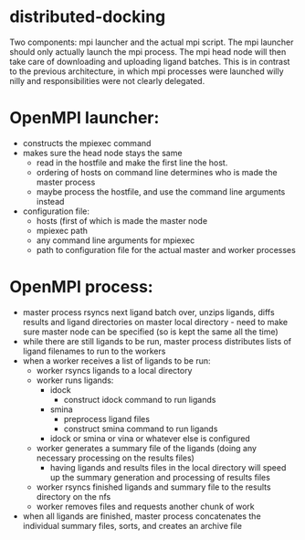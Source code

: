 # distributed-docking
Two components: mpi launcher and the actual mpi script. The mpi launcher should only actually launch the mpi process. The mpi head node will then take care of downloading and uploading ligand batches. This is in contrast to the previous architecture, in which mpi processes were launched willy nilly and responsibilities were not clearly delegated.

# OpenMPI launcher:
- constructs the mpiexec command
- makes sure the head node stays the same
    + read in the hostfile and make the first line the host.
    + ordering of hosts on command line determines who is made the master process
    + maybe process the hostfile, and use the command line arguments instead
- configuration file:
    + hosts (first of which is made the master node
    + mpiexec path
    + any command line arguments for mpiexec
    + path to configuration file for the actual master and worker processes

# OpenMPI process:
- master process rsyncs next ligand batch over, unzips ligands, diffs results and ligand directories on master local directory - need to make sure master node can be specified (so is kept the same all the time)
- while there are still ligands to be run, master process distributes lists of ligand filenames to run to the workers
- when a worker receives a list of ligands to be run:
    + worker rsyncs ligands to a local directory
    + worker runs ligands:
        - idock
            + construct idock command to run ligands
        - smina
            + preprocess ligand files
            + construct smina command to run ligands
        + idock or smina or vina or whatever else is configured
    + worker generates a summary file of the ligands (doing any necessary processing on the results files)
        - having ligands and results files in the local directory will speed up the summary generation and processing of results files
    + worker rsyncs finished ligands and summary file to the results directory on the nfs
    + worker removes files and requests another chunk of work
- when all ligands are finished, master process concatenates the individual summary files, sorts, and creates an archive file
